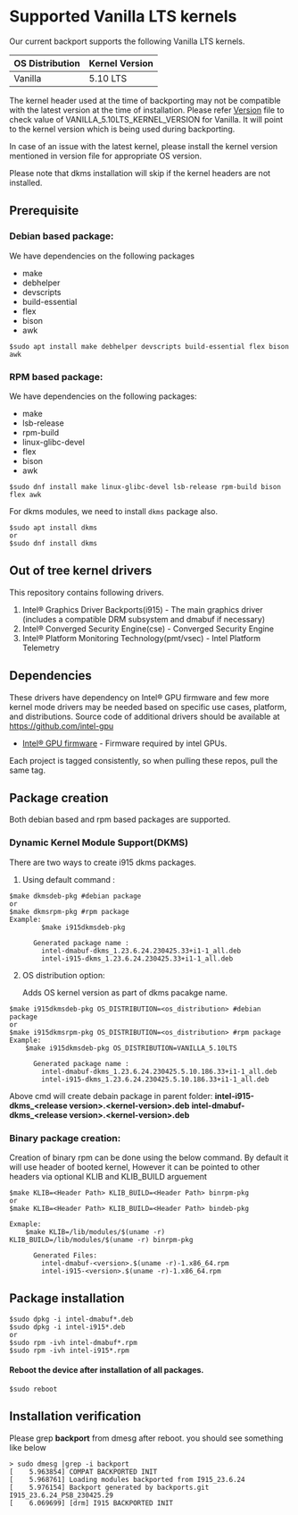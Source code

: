 
# Supported Vanilla LTS kernels
  Our current backport supports the following Vanilla LTS kernels.


| OS Distribution | Kernel Version  |
|---  |---  |
| Vanilla | 5.10 LTS |


  The kernel header used at the time of backporting may not be compatible with the latest version at the time of installation.
  Please refer [Version](https://github.com/intel-gpu/intel-gpu-i915-backports/blob/backport/RELEASE_2335_23.6/versions) file to check value of VANILLA_5.10LTS_KERNEL_VERSION for Vanilla. It will point to the kernel version which is being used during backporting.

  In case of an issue with the latest kernel, please install the kernel version mentioned in version file for appropriate OS version.


Please note that dkms installation will skip if the kernel headers are not installed.

## Prerequisite

### Debian based package:
We have dependencies on the following packages
  - make
  - debhelper
  - devscripts
  - build-essential
  - flex
  - bison
  - awk

```
$sudo apt install make debhelper devscripts build-essential flex bison awk
```
### RPM based package:
We have dependencies on the following packages:
  - make
  - lsb-release
  - rpm-build
  - linux-glibc-devel
  - flex
  - bison
  - awk

```
$sudo dnf install make linux-glibc-devel lsb-release rpm-build bison flex awk

```
For dkms modules, we need to install `dkms` package also.
```
$sudo apt install dkms
or
$sudo dnf install dkms
```

## Out of tree kernel drivers
This repository contains following drivers.
1. Intel® Graphics Driver Backports(i915) - The main graphics driver (includes a compatible DRM subsystem and dmabuf if necessary)
2. Intel® Converged Security Engine(cse) - Converged Security Engine
3. Intel® Platform Monitoring Technology(pmt/vsec) - Intel Platform Telemetry


## Dependencies
  These drivers have dependency on Intel® GPU firmware and few more kernel mode drivers may be needed based on specific use cases, platform, and distributions. Source code of additional drivers should be available at https://github.com/intel-gpu

- [Intel® GPU firmware](https://github.com/intel-gpu/intel-gpu-firmware) - Firmware required by intel GPUs.

Each project is tagged consistently, so when pulling these repos, pull the same tag.

## Package creation
Both debian based and rpm based packages are supported.

### Dynamic Kernel Module Support(DKMS)
There are two ways to create i915 dkms packages.

1. Using default command :
```
$make dkmsdeb-pkg #debian package
or
$make dkmsrpm-pkg #rpm package
Example:
        $make i915dkmsdeb-pkg

      Generated package name :
		intel-dmabuf-dkms_1.23.6.24.230425.33+i1-1_all.deb
		intel-i915-dkms_1.23.6.24.230425.33+i1-1_all.deb                
```

2. OS distribution option:

    Adds OS kernel version as part of dkms pacakge name.

```
$make i915dkmsdeb-pkg OS_DISTRIBUTION=<os_distribution> #debian package
or
$make i915dkmsrpm-pkg OS_DISTRIBUTION=<os_distribution> #rpm package
Example:
	$make i915dkmsdeb-pkg OS_DISTRIBUTION=VANILLA_5.10LTS
      
      Generated package name : 
		intel-dmabuf-dkms_1.23.6.24.230425.5.10.186.33+i1-1_all.deb
		intel-i915-dkms_1.23.6.24.230425.5.10.186.33+i1-1_all.deb                

```
Above cmd will create debain package in parent folder:
	 **intel-i915-dkms_<**release version**>.<**kernel-version**>.deb**
	 **intel-dmabuf-dkms_<**release version**>.<**kernel-version**>.deb**

### Binary package creation:
Creation of binary rpm can be done using the below command. By default it will use header of booted kernel, However it can be pointed to other headers via optional KLIB and KLIB_BUILD arguement

```
$make KLIB=<Header Path> KLIB_BUILD=<Header Path> binrpm-pkg
or
$make KLIB=<Header Path> KLIB_BUILD=<Header Path> bindeb-pkg

Exmaple:
	$make KLIB=/lib/modules/$(uname -r) KLIB_BUILD=/lib/modules/$(uname -r) binrpm-pkg

      Generated Files:
		intel-dmabuf-<version>.$(uname -r)-1.x86_64.rpm
		intel-i915-<version>.$(uname -r)-1.x86_64.rpm
```
## Package installation
```
$sudo dpkg -i intel-dmabuf*.deb
$sudo dpkg -i intel-i915*.deb
or
$sudo rpm -ivh intel-dmabuf*.rpm
$sudo rpm -ivh intel-i915*.rpm
```
#### Reboot the device after installation of all packages.
```
$sudo reboot
```
## Installation verification

Please grep **backport**  from dmesg after reboot. you should see something like below

```
> sudo dmesg |grep -i backport
[    5.963854] COMPAT BACKPORTED INIT
[    5.968761] Loading modules backported from I915_23.6.24
[    5.976154] Backport generated by backports.git I915_23.6.24_PSB_230425.29
[    6.069699] [drm] I915 BACKPORTED INIT
```
